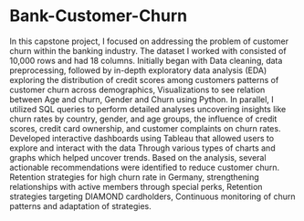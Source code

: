 # Bank-Customer-Churn
In this capstone project, I focused on addressing the problem of customer churn within the banking industry. The 
dataset I worked with consisted of 10,000 rows and had 18 columns.
Initially began with Data cleaning, data preprocessing, followed by in-depth exploratory data analysis (EDA) 
exploring the distribution of credit scores among customers patterns of customer churn across demographics, 
Visualizations to see relation between Age and churn, Gender and Churn using Python.
In parallel, I utilized SQL queries to perform detailed analyses uncovering insights like churn rates by country, 
gender, and age groups, the influence of credit scores, credit card ownership, and customer complaints on churn rates.
Developed interactive dashboards using Tableau that allowed users to explore and interact with the data Through 
various types of charts and graphs which helped uncover trends.
Based on the analysis, several actionable recommendations were identified to reduce customer churn. Retention
strategies for high churn rate in Germany, strengthening relationships with active members through special perks,
Retention strategies targeting DIAMOND cardholders, Continuous monitoring of churn patterns and adaptation of 
strategies.
